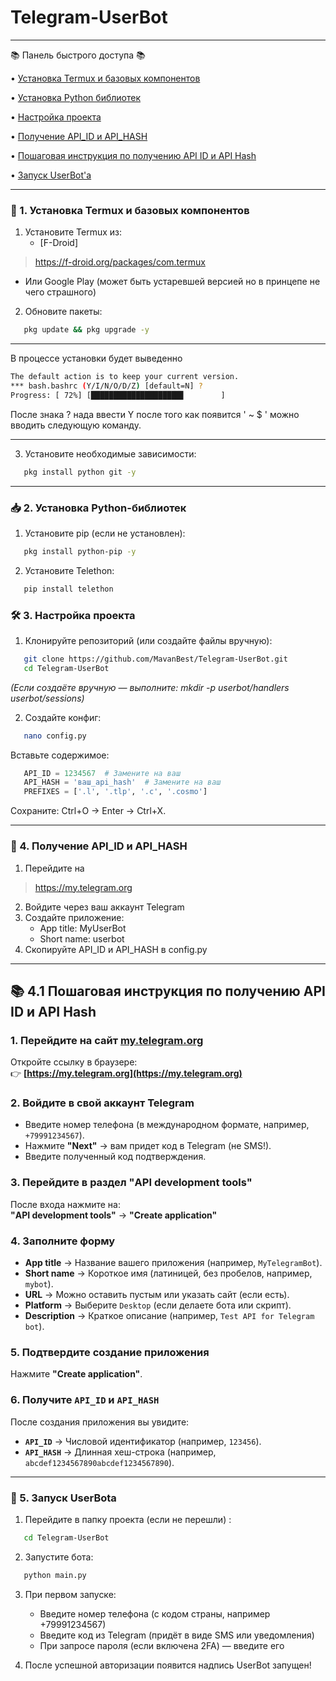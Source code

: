 # Telegram-UserBot

---
📚 Панель быстрого доступа 📚 

• [Установка Termux и базовых компонентов](https://github.com/MavanBest/Telegram-UserBot/blob/main/README.md#-1-%D1%83%D1%81%D1%82%D0%B0%D0%BD%D0%BE%D0%B2%D0%BA%D0%B0-termux-%D0%B8-%D0%B1%D0%B0%D0%B7%D0%BE%D0%B2%D1%8B%D1%85-%D0%BA%D0%BE%D0%BC%D0%BF%D0%BE%D0%BD%D0%B5%D0%BD%D1%82%D0%BE%D0%B2) 

• [Установка Python библиотек](https://github.com/MavanBest/Telegram-UserBot/blob/main/README.md#-2-%D1%83%D1%81%D1%82%D0%B0%D0%BD%D0%BE%D0%B2%D0%BA%D0%B0-python-%D0%B1%D0%B8%D0%B1%D0%BB%D0%B8%D0%BE%D1%82%D0%B5%D0%BA) 

• [Настройка проекта](https://github.com/MavanBest/Telegram-UserBot/blob/main/README.md#-3-%D0%BD%D0%B0%D1%81%D1%82%D1%80%D0%BE%D0%B9%D0%BA%D0%B0-%D0%BF%D1%80%D0%BE%D0%B5%D0%BA%D1%82%D0%B0) 

• [Получение API_ID и API_HASH](https://github.com/MavanBest/Telegram-UserBot/blob/main/README.md#-4-%D0%BF%D0%BE%D0%BB%D1%83%D1%87%D0%B5%D0%BD%D0%B8%D0%B5-api_id-%D0%B8-api_hash) 

• [Пошаговая инструкция по получению API ID и API Hash]() 

• [Запуск UserBot'а](https://github.com/MavanBest/Telegram-UserBot/blob/main/README.md#-5-%D0%B7%D0%B0%D0%BF%D1%83%D1%81%D0%BA-userbot%D0%B0) 

---

### 🔧 1. Установка Termux и базовых компонентов
1. Установите Termux из:
   - [F-Droid]
> https://f-droid.org/packages/com.termux
   - Или Google Play (может быть устаревшей версией но в принцепе не чего страшного)

2. Обновите пакеты:
  
```bash
   pkg update && pkg upgrade -y
   ```

---
В процессе установки будет выведенно 
```bash
The default action is to keep your current version.
*** bash.bashrc (Y/I/N/O/D/Z) [default=N] ?
Progress: [ 72%] [████████████████████▋        ]
   ```

После знака ? нада ввести Y после того как появится 
' ~ $ ' можно вводить следующую команду.

---

3. Установите необходимые зависимости:
  
```bash
   pkg install python git -y
   ```

---

### 📥 2. Установка Python-библиотек
1. Установите pip (если не установлен):
  
```bash
   pkg install python-pip -y
   ```

2. Установите Telethon:
  
```bash
   pip install telethon
   ```


### 🛠 3. Настройка проекта
1. Клонируйте репозиторий (или создайте файлы вручную):
  
```bash
   git clone https://github.com/MavanBest/Telegram-UserBot.git
   cd Telegram-UserBot
   ```

   *(Если создаёте вручную — выполните: mkdir -p userbot/handlers userbot/sessions)*

2. Создайте конфиг:
  
```bash
   nano config.py
   ```

   Вставьте содержимое:
  
```python
   API_ID = 1234567  # Замените на ваш
   API_HASH = 'ваш_api_hash'  # Замените на ваш
   PREFIXES = ['.l', '.tlp', '.c', '.cosmo']
   ```

   Сохраните: Ctrl+O → Enter → Ctrl+X.

---

### 🔑 4. Получение API_ID и API_HASH
1. Перейдите на
> https://my.telegram.org
2. Войдите через ваш аккаунт Telegram
3. Создайте приложение:
   - App title: MyUserBot
   - Short name: userbot
4. Скопируйте API_ID и API_HASH в config.py

---
## 📚 4.1 Пошаговая инструкция по получению API ID и API Hash

### **1. Перейдите на сайт [my.telegram.org](https://my.telegram.org)**
Откройте ссылку в браузере:  
👉 **[https://my.telegram.org](https://my.telegram.org)**  

### **2. Войдите в свой аккаунт Telegram**
- Введите номер телефона (в международном формате, например, `+79991234567`).  
- Нажмите **"Next"** → вам придет код в Telegram (не SMS!).  
- Введите полученный код подтверждения.  

### **3. Перейдите в раздел "API development tools"**
После входа нажмите на:  
**"API development tools"** → **"Create application"**  

### **4. Заполните форму**
- **App title** → Название вашего приложения (например, `MyTelegramBot`).  
- **Short name** → Короткое имя (латиницей, без пробелов, например, `mybot`).  
- **URL** → Можно оставить пустым или указать сайт (если есть).  
- **Platform** → Выберите `Desktop` (если делаете бота или скрипт).  
- **Description** → Краткое описание (например, `Test API for Telegram bot`).  

### **5. Подтвердите создание приложения**
Нажмите **"Create application"**.  

### **6. Получите `API_ID` и `API_HASH`**
После создания приложения вы увидите:  
- **`API_ID`** → Числовой идентификатор (например, `123456`).  
- **`API_HASH`** → Длинная хеш-строка (например, `abcdef1234567890abcdef1234567890`).  

---

### 🚀 5. Запуск UserBotа
1. Перейдите в папку проекта (если не перешли) :
  
```bash
   cd Telegram-UserBot
   ```

2. Запустите бота:
  
```bash
   python main.py
   ```

3. При первом запуске:
   - Введите номер телефона (с кодом страны, например +79991234567)
   - Введите код из Telegram (придёт в виде SMS или уведомления)
   - При запросе пароля (если включена 2FA) — введите его

4. После успешной авторизации появится надпись UserBot запущен!
